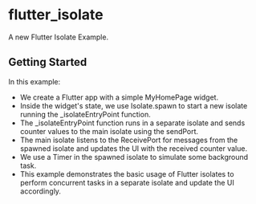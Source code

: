 # flutter_isolate

A new Flutter Isolate Example.

## Getting Started

In this example:

- We create a Flutter app with a simple MyHomePage widget.
- Inside the widget's state, we use Isolate.spawn to start a new isolate running the _isolateEntryPoint function.
- The _isolateEntryPoint function runs in a separate isolate and sends counter values to the main isolate using the sendPort.
- The main isolate listens to the ReceivePort for messages from the spawned isolate and updates the UI with the received counter value.
- We use a Timer in the spawned isolate to simulate some background task.
- This example demonstrates the basic usage of Flutter isolates to perform concurrent tasks in a separate isolate and update the UI accordingly.
